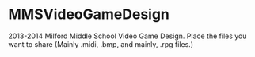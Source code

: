 MMSVideoGameDesign
==================

2013-2014 Milford Middle School Video Game Design. 
Place the files you want to share (Mainly .midi, .bmp, and mainly, .rpg files.)
